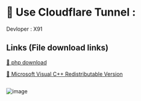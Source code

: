 # 🚀 Use Cloudflare Tunnel :
Devloper : X91
## Links (File download links)

[🔗 php download ](https://windows.php.net/download#php-8.2-nts-vs16-x64)

[🔗 Microsoft Visual C++ Redistributable Version ](https://learn.microsoft.com/en-us/cpp/windows/latest-supported-vc-redist?view=msvc-170)
##

![image](https://github.com/user-attachments/assets/32a2ad2a-e314-4528-b074-9eaece1fcb3f)

